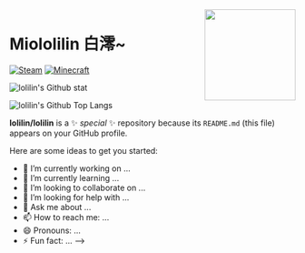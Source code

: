 <a href="https://lolilin.com">
  <img style="width: 160px" align=right src="https://s2.loli.net/2022/06/25/vybdpLlemACPIoX.png">  
</a>


# Miololilin 白澪~

[![Steam](https://img.shields.io/badge/白澪-black.svg?logo=Steam)](https://steamcommunity.com/profiles/lolilin/)
[![Minecraft](https://img.shields.io/badge/Minecraft-lolilin-green.svg?labelColor=green&color=yellowgreen&logo=Block)](https://namemc.com/profile/lolilin)


![lolilin's Github stat](https://github-readme-stats.vercel.app/api?username=lolilin&show_icons=true&bg_color=white&text_color=e688ac&title_color=f04888&icon_color=f04888)

![lolilin's Github Top Langs](https://github-readme-stats.vercel.app/api/top-langs/?username=lolilin&layout=compact&hide_title=1)



**lolilin/lolilin** is a ✨ _special_ ✨ repository because its `README.md` (this file) appears on your GitHub profile.

Here are some ideas to get you started:

- 🔭 I’m currently working on ...
- 🌱 I’m currently learning ...
- 👯 I’m looking to collaborate on ...
- 🤔 I’m looking for help with ...
- 💬 Ask me about ...
- 📫 How to reach me: ...
- 😄 Pronouns: ...
- ⚡ Fun fact: ...
-->
